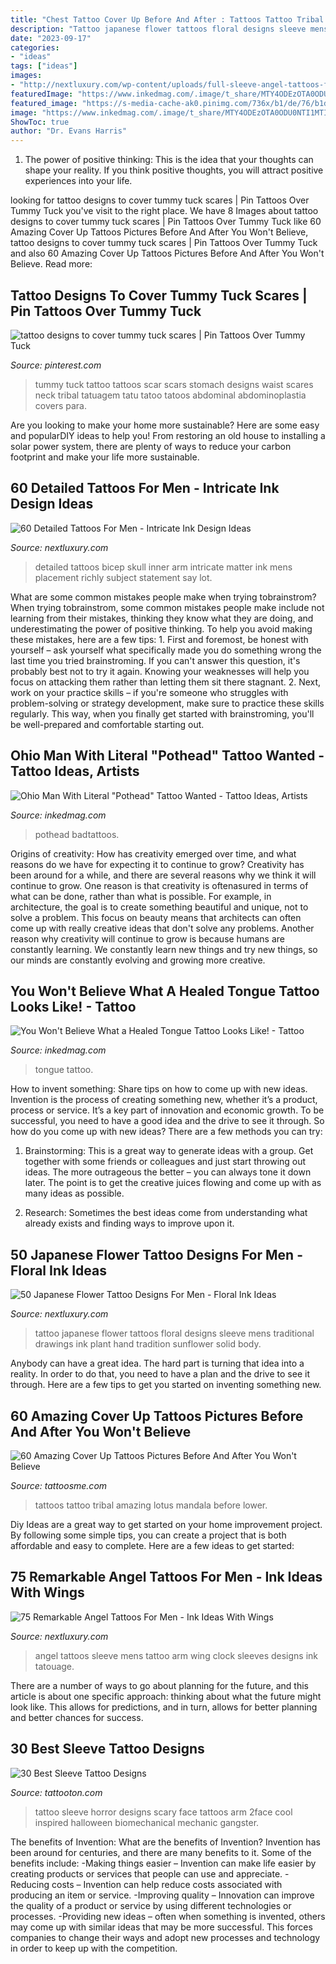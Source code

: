 ```yaml
---
title: "Chest Tattoo Cover Up Before And After : Tattoos Tattoo Tribal Amazing Lotus Mandala Before Lower"
description: "Tattoo japanese flower tattoos floral designs sleeve mens traditional drawings ink plant hand tradition sunflower solid body"
date: "2023-09-17"
categories:
- "ideas"
tags: ["ideas"]
images:
- "http://nextluxury.com/wp-content/uploads/full-sleeve-angel-tattoos-for-men.jpg"
featuredImage: "https://www.inkedmag.com/.image/t_share/MTY4ODEzOTA0ODU0NTI1MTI1/christopher-d.jpg"
featured_image: "https://s-media-cache-ak0.pinimg.com/736x/b1/de/76/b1de7624cc1ff53123e83fb904cc0f8c.jpg"
image: "https://www.inkedmag.com/.image/t_share/MTY4ODEzOTA0ODU0NTI1MTI1/christopher-d.jpg"
ShowToc: true
author: "Dr. Evans Harris"
---
```



1. The power of positive thinking: This is the idea that your thoughts can shape your reality. If you think positive thoughts, you will attract positive experiences into your life.

	

		
looking for tattoo designs to cover tummy tuck scares | Pin Tattoos Over Tummy Tuck you've visit to the right place. We have 8 Images about tattoo designs to cover tummy tuck scares | Pin Tattoos Over Tummy Tuck like 60 Amazing Cover Up Tattoos Pictures Before And After You Won&#039;t Believe, tattoo designs to cover tummy tuck scares | Pin Tattoos Over Tummy Tuck and also 60 Amazing Cover Up Tattoos Pictures Before And After You Won&#039;t Believe. Read more:
		
    
## Tattoo Designs To Cover Tummy Tuck Scares | Pin Tattoos Over Tummy Tuck

<img loading=lazy src="https://s-media-cache-ak0.pinimg.com/736x/b1/de/76/b1de7624cc1ff53123e83fb904cc0f8c.jpg" onerror="this.onerror=null;this.src='https://tse1.mm.bing.net/th?id=OIP.aBao0HaPZluyRCJhxf1hsAHaEI&amp;pid=15.1';" alt="tattoo designs to cover tummy tuck scares | Pin Tattoos Over Tummy Tuck">

_Source: pinterest.com_

>tummy tuck tattoo tattoos scar scars stomach designs waist scares neck tribal tatuagem tatu tatoo tatoos abdominal abdominoplastia covers para. 

	

Are you looking to make your home more sustainable? Here are some easy and popularDIY ideas to help you! From restoring an old house to installing a solar power system, there are plenty of ways to reduce your carbon footprint and make your life more sustainable.

    
## 60 Detailed Tattoos For Men - Intricate Ink Design Ideas

<img loading=lazy src="http://nextluxury.com/wp-content/uploads/detailed-guys-skull-inner-arm-bicep-tattoos.jpg" onerror="this.onerror=null;this.src='https://tse4.mm.bing.net/th?id=OIP.oKFRmXdHs9TJ-L60Gi726AHaHC&amp;pid=15.1';" alt="60 Detailed Tattoos For Men - Intricate Ink Design Ideas">

_Source: nextluxury.com_

>detailed tattoos bicep skull inner arm intricate matter ink mens placement richly subject statement say lot. 

	

What are some common mistakes people make when trying tobrainstrom?
When trying tobrainstrom, some common mistakes people make include not learning from their mistakes, thinking they know what they are doing, and underestimating the power of positive thinking. To help you avoid making these mistakes, here are a few tips: 1. First and foremost, be honest with yourself – ask yourself what specifically made you do something wrong the last time you tried brainstroming. If you can't answer this question, it's probably best not to try it again. Knowing your weaknesses will help you focus on attacking them rather than letting them sit there stagnant. 2. Next, work on your practice skills – if you're someone who struggles with problem-solving or strategy development, make sure to practice these skills regularly. This way, when you finally get started with brainstroming, you'll be well-prepared and comfortable starting out. 
    
## Ohio Man With Literal &quot;Pothead&quot; Tattoo Wanted - Tattoo Ideas, Artists

<img loading=lazy src="https://www.inkedmag.com/.image/t_share/MTY4ODEzOTA0ODU0NTI1MTI1/christopher-d.jpg" onerror="this.onerror=null;this.src='https://tse2.mm.bing.net/th?id=OIP.PHjGxlba4WHZxVCjOmmKhAHaKx&amp;pid=15.1';" alt="Ohio Man With Literal &quot;Pothead&quot; Tattoo Wanted - Tattoo Ideas, Artists">

_Source: inkedmag.com_

>pothead badtattoos. 

	

Origins of creativity: How has creativity emerged over time, and what reasons do we have for expecting it to continue to grow?
Creativity has been around for a while, and there are several reasons why we think it will continue to grow. One reason is that creativity is oftenasured in terms of what can be done, rather than what is possible. For example, in architecture, the goal is to create something beautiful and unique, not to solve a problem. This focus on beauty means that architects can often come up with really creative ideas that don't solve any problems. Another reason why creativity will continue to grow is because humans are constantly learning. We constantly learn new things and try new things, so our minds are constantly evolving and growing more creative.

    
## You Won&#039;t Believe What A Healed Tongue Tattoo Looks Like! - Tattoo

<img loading=lazy src="https://www.inkedmag.com/.image/t_share/MTU5MDMxOTg2MzgzMzAwMjQ1/tongue-feat.jpg" onerror="this.onerror=null;this.src='https://tse1.mm.bing.net/th?id=OIP.-3tvQ08YPYLLMNvqtZiMHwHaF7&amp;pid=15.1';" alt="You Won&#039;t Believe What a Healed Tongue Tattoo Looks Like! - Tattoo">

_Source: inkedmag.com_

>tongue tattoo. 

	

How to invent something: Share tips on how to come up with new ideas.
Invention is the process of creating something new, whether it’s a product, process or service. It’s a key part of innovation and economic growth. To be successful, you need to have a good idea and the drive to see it through.
So how do you come up with new ideas? There are a few methods you can try:

1. Brainstorming: This is a great way to generate ideas with a group. Get together with some friends or colleagues and just start throwing out ideas. The more outrageous the better – you can always tone it down later. The point is to get the creative juices flowing and come up with as many ideas as possible.

2. Research: Sometimes the best ideas come from understanding what already exists and finding ways to improve upon it.

    
## 50 Japanese Flower Tattoo Designs For Men - Floral Ink Ideas

<img loading=lazy src="http://nextluxury.com/wp-content/uploads/amazing-mens-traditional-japanese-floral-flower-full-sleeve-tattoo-ideas.jpg" onerror="this.onerror=null;this.src='https://tse3.mm.bing.net/th?id=OIP.U6YtH2bV1K9DhUqF20FPIQHaG1&amp;pid=15.1';" alt="50 Japanese Flower Tattoo Designs For Men - Floral Ink Ideas">

_Source: nextluxury.com_

>tattoo japanese flower tattoos floral designs sleeve mens traditional drawings ink plant hand tradition sunflower solid body. 

	

Anybody can have a great idea. The hard part is turning that idea into a reality. In order to do that, you need to have a plan and the drive to see it through. Here are a few tips to get you started on inventing something new.

    
## 60 Amazing Cover Up Tattoos Pictures Before And After You Won&#039;t Believe

<img loading=lazy src="https://lh3.googleusercontent.com/L7cGNrs3qPoJGyqjQMJ-ZBaKrspfRhA_IpIdvNBGKH_RfB_WhOKI8u6YXbw7SjhSE4OcFwSWeQsa9Ddbg0qhDXTVXk2ryMq2Z2PBhxZNzBF3fYY-6mWsvQWVz-HShqu79SKFLvBDumaPegnh94rvS4i1yDMHK-xRfN8Kv802LMqpZ72WH7jjY4ftobHMRz1oK5c2ZaArg5dYIiG5qCr17-xYauQZPlVbjeHrfPnifK6wMQ5d2Sp6ou5Kk0IVhDia8uKUHxgByERDsbmE_trRsqMG5SSqnferQOTOadiJx-ZXxVAsRBrGq5QgRqEE2yF1AOZ_oaTBNx2EuvizJ5DTJn4wSFz5823gjWJSzSniasskzbzwBRKUqhTpJEjClb8Vf4fnh5oacswZ_cygUWLsipR_pblyrqc3a2KI0XI-ozJ3Fx6bpeARLl4mjcoedBX6BW4CzETWPYHdv5AUqjCgkpL6Ti22u5VWpWDszQ1SCgZQdmVU5VR6_ztqedrgSZCkslIkiRfWsGgOmtCXM7qHkKSgO9Tzi-b51SJFW2WtIjAOkbc-GKl9taeEBY9l2R1e2c06Y9fDI_rnXKYNuwjo4HI_EBDNrccWbE_CHQf7pRxqF8fZTM1M=s564-no" onerror="this.onerror=null;this.src='https://tse3.mm.bing.net/th?id=OIP.3xX6gNUZhm5mN_npzjSRRAHaHa&amp;pid=15.1';" alt="60 Amazing Cover Up Tattoos Pictures Before And After You Won&#039;t Believe">

_Source: tattoosme.com_

>tattoos tattoo tribal amazing lotus mandala before lower. 

	

Diy Ideas are a great way to get started on your home improvement project. By following some simple tips, you can create a project that is both affordable and easy to complete. Here are a few ideas to get started: 

    
## 75 Remarkable Angel Tattoos For Men - Ink Ideas With Wings

<img loading=lazy src="http://nextluxury.com/wp-content/uploads/full-sleeve-angel-tattoos-for-men.jpg" onerror="this.onerror=null;this.src='https://tse3.mm.bing.net/th?id=OIP.-kckPUa8FIptywltzmcExgHaHa&amp;pid=15.1';" alt="75 Remarkable Angel Tattoos For Men - Ink Ideas With Wings">

_Source: nextluxury.com_

>angel tattoos sleeve mens tattoo arm wing clock sleeves designs ink tatouage. 

	

There are a number of ways to go about planning for the future, and this article is about one specific approach: thinking about what the future might look like. This allows for predictions, and in turn, allows for better planning and better chances for success.

    
## 30 Best Sleeve Tattoo Designs

<img loading=lazy src="https://tattooton.com/wp-content/uploads/2014/03/BMechanic-Horror-Sleeve-Tattoo-1024x564.jpg" onerror="this.onerror=null;this.src='https://tse3.mm.bing.net/th?id=OIP.c7gqUj_97pWnlBwrTaq55wHaEF&amp;pid=15.1';" alt="30 Best Sleeve Tattoo Designs">

_Source: tattooton.com_

>tattoo sleeve horror designs scary face tattoos arm 2face cool inspired halloween biomechanical mechanic gangster. 

	

The benefits of Invention: What are the benefits of Invention?
Invention has been around for centuries, and there are many benefits to it. Some of the benefits include: 
-Making things easier – Invention can make life easier by creating products or services that people can use and appreciate. 
-Reducing costs – Invention can help reduce costs associated with producing an item or service. 
-Improving quality – Innovation can improve the quality of a product or service by using different technologies or processes. 
-Providing new ideas – often when something is invented, others may come up with similar ideas that may be more successful. This forces companies to change their ways and adopt new processes and technology in order to keep up with the competition.

